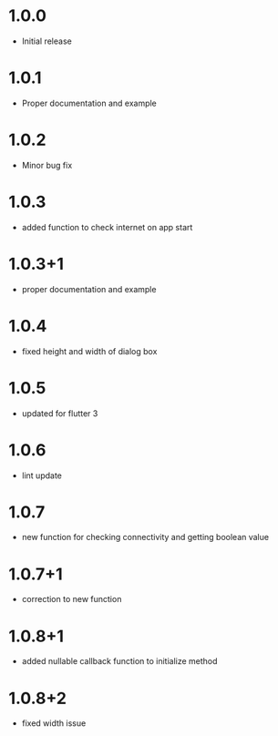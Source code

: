 # 1.0.0

* Initial release

# 1.0.1

* Proper documentation and example

# 1.0.2

* Minor bug fix

# 1.0.3

* added function to check internet on app start

# 1.0.3+1

* proper documentation and example

# 1.0.4

* fixed height and width of dialog box

# 1.0.5

* updated for flutter 3

# 1.0.6

* lint update

# 1.0.7

* new function for checking connectivity and getting boolean value

# 1.0.7+1

* correction to new function

# 1.0.8+1

* added nullable callback function to initialize method

# 1.0.8+2

* fixed width issue
